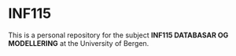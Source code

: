 # INF115

This is a personal repository for the subject 
**INF115 DATABASAR OG MODELLERING**
at the University of Bergen. 

